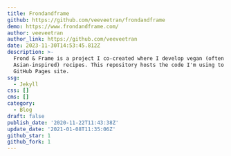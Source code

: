 ```yaml
---
title: Frondandframe
github: https://github.com/veeveetran/frondandframe
demo: https://www.frondandframe.com/
author: veeveetran
author_link: https://github.com/veeveetran
date: 2023-11-30T14:53:45.812Z
description: >-
  Frond & Frame is a project I co-created where I develop vegan (often
  Asian-inspired) recipes. This repository hosts the code I'm using to build our
  GitHub Pages site.
ssg:
  - Jekyll
css: []
cms: []
category:
  - Blog
draft: false
publish_date: '2020-11-22T11:43:38Z'
update_date: '2021-01-08T11:35:06Z'
github_star: 1
github_fork: 1
---
```

